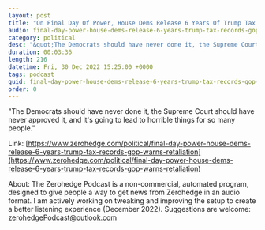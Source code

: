 ```yaml
---
layout: post
title: "On Final Day Of Power, House Dems Release 6 Years Of Trump Tax Records; GOP Warns Of Retaliation"
audio: final-day-power-house-dems-release-6-years-trump-tax-records-gop-warns-retaliation-1
category: political
desc: "&quot;The Democrats should have never done it, the Supreme Court should have never approved it, and it's going to lead to horrible things for so many people.&quot;"
duration: 00:03:36
length: 216
datetime: Fri, 30 Dec 2022 15:25:00 +0000
tags: podcast
guid: final-day-power-house-dems-release-6-years-trump-tax-records-gop-warns-retaliation-0
order: 0
---
```

&quot;The Democrats should have never done it, the Supreme Court should have never approved it, and it's going to lead to horrible things for so many people.&quot;

Link: [https://www.zerohedge.com/political/final-day-power-house-dems-release-6-years-trump-tax-records-gop-warns-retaliation](https://www.zerohedge.com/political/final-day-power-house-dems-release-6-years-trump-tax-records-gop-warns-retaliation)

About: The Zerohedge Podcast is a non-commercial, automated program, designed to give people a way to get news from Zerohedge in an audio format.  I am actively working on tweaking and improving the setup to create a better listening experience (December 2022).  Suggestions are welcome: [zerohedgePodcast@outlook.com](mailto:zerohedgePodcast@outlook.com)